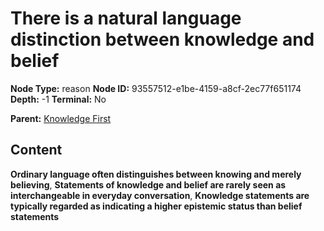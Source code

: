 # There is a natural language distinction between knowledge and belief

**Node Type:** reason
**Node ID:** 93557512-e1be-4159-a8cf-2ec77f651174
**Depth:** -1
**Terminal:** No

**Parent:** [Knowledge First](knowledge-first.md)

## Content

**Ordinary language often distinguishes between knowing and merely believing**, **Statements of knowledge and belief are rarely seen as interchangeable in everyday conversation**, **Knowledge statements are typically regarded as indicating a higher epistemic status than belief statements**
